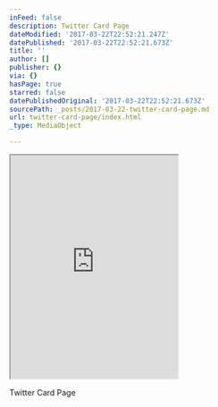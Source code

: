 ```yaml
---
inFeed: false
description: Twitter Card Page
dateModified: '2017-03-22T22:52:21.247Z'
datePublished: '2017-03-22T22:52:21.673Z'
title: ''
author: []
publisher: {}
via: {}
hasPage: true
starred: false
datePublishedOriginal: '2017-03-22T22:52:21.673Z'
sourcePath: _posts/2017-03-22-twitter-card-page.md
url: twitter-card-page/index.html
_type: MediaObject

---
```

<iframe src="https://the-grid.github.io/ed-userhtml/?g=eJyVkLtOw0AQRXu-YrV9vImrYJEIKpoIpYuootFmtB7wPrR7LeOOnr_kSzBQYCFc0FxpNOdcaeb99e3qxjNIBfK80xgE4NxYyhetbAzggJ0uvfeUx3NH2fFZPDnW-z_FIuCZeDvlIAUd42XBsJkJMf9PgkzbmXLPUKeWoB5jr04U0KgHdhFCYHWQZ1Z36pjjQtuFi82SIDHMOhfg7-t_sBZIjTEuU2rFlm0VRojnUtnozRdcTL3e1GZdm8216cuUQysIPK5KovBrXFGG2I4Pn6-unpLT-w9WIZXw" height="400" style=""></iframe>

Twitter Card Page